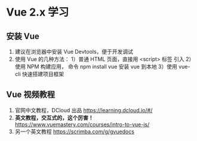 # Vue 2.x 学习

## 安装 Vue

1. 建议在浏览器中安装 Vue Devtools，便于开发调试
2. 使用 Vue 的几种方法：
   1）普通 HTML 页面，直接用 \<script\> 标签 引入
   2）使用 NPM 构建应用， 命令 npm install vue 安装 vue 到本地
   3）使用 vue-cli 快速搭建项目框架

## Vue 视频教程

1. 官网中文教程，DCloud 出品 https://learning.dcloud.io/#/
2. **英文教程，交互式的，这个厉害！** https://www.vuemastery.com/courses/intro-to-vue-js/
3. 另一个英文教程 https://scrimba.com/g/gvuedocs
